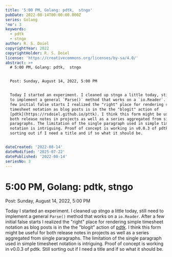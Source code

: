 ```yaml
---
title: '5:00 PM, Golang: pdtk,  stngo'
pubDate: 2022-08-14T00:00:00.000Z
series: Golang
'no': 3
keywords:
  - pdtk
  - stngo
author: R. S. Doiel
copyrightYear: 2022
copyrightHolder: R. S. Doiel
license: 'https://creativecommons.org/licenses/by-sa/4.0/'
abstract: >+
  # 5:00 PM, Golang: pdtk,  stngo


  Post: Sunday, August 14, 2022, 5:00 PM


  Today I started an experiment. I cleaned up stngo a little today, still need
  to implement a general `Parse()` method that works on a `io.Reader`. After a
  few initial false starts I realized the "right" place for rendering simple
  timesheet notation as blog posts is in the the "blogit" action of
  [pdtk](https://rsdoiel.github.io/pttk). I think this form might be useful for
  both release notes in projects as well as a series aggregated from single
  paragraphs. The limitation of the single paragraph used in simple timesheet
  notation is intriguing. Proof of concept is working in v0.0.3 of pdtk. Still
  sorting out if I need a title and if so what it should be.


dateCreated: '2022-08-14'
dateModified: '2025-07-22'
datePublished: '2022-08-14'
seriesNo: 3
---
```


# 5:00 PM, Golang: pdtk,  stngo

Post: Sunday, August 14, 2022, 5:00 PM

Today I started an experiment. I cleaned up stngo a little today, still need to implement a general `Parse()` method that works on a `io.Reader`. After a few initial false starts I realized the "right" place for rendering simple timesheet notation as blog posts is in the the "blogit" action of [pdtk](https://rsdoiel.github.io/pttk). I think this form might be useful for both release notes in projects as well as a series aggregated from single paragraphs. The limitation of the single paragraph used in simple timesheet notation is intriguing. Proof of concept is working in v0.0.3 of pdtk. Still sorting out if I need a title and if so what it should be.